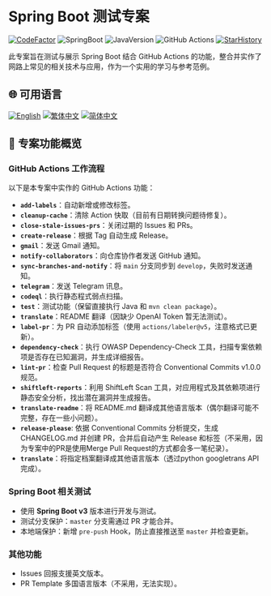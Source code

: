 # Spring Boot 测试专案

[![CodeFactor](https://www.codefactor.io/repository/github/vancetang/demo/badge)](https://www.codefactor.io/repository/github/vancetang/demo) ![SpringBoot](https://img.shields.io/badge/dynamic/xml?url=https://raw.githubusercontent.com/vancetang/demo/master/pom.xml&query=//*[local-name()='parent']/*[local-name()='version']&label=Spring%20Boot&color=brightgreen) ![JavaVersion](https://img.shields.io/badge/dynamic/xml?url=https://raw.githubusercontent.com/vancetang/demo/master/pom.xml&query=//*[local-name()='properties']/*[local-name()='java.version']&label=Java&color=ED8B00&logo=openjdk&logoColor=white) ![GitHub Actions](https://img.shields.io/badge/GitHub%20Actions-Enabled-blue) [![StarHistory](https://img.shields.io/badge/Star%20History-Chart-orange)](https://star-history.com/#vancetang/demo&Date)

此专案旨在测试与展示 Spring Boot 结合 GitHub Actions 的功能，整合并实作了网路上常见的相关技术与应用，作为一个实用的学习与参考范例。


## 🌐 可用语言

[![English](https://img.shields.io/badge/English-Click-yellow)](README_en.md)
[![繁体中文](https://img.shields.io/badge/繁体中文-点击查看-orange)](README.md)
[![简体中文](https://img.shields.io/badge/简体中文-点击查看-green)](README_zh-cn.md)


## 🚀 专案功能概览

### GitHub Actions 工作流程
以下是本专案中实作的 GitHub Actions 功能：
- **`add-labels`**：自动新增或修改标签。
- **`cleanup-cache`**：清除 Action 快取（目前有日期转换问题待修复）。
- **`close-stale-issues-prs`**：关闭过期的 Issues 和 PRs。
- **`create-release`**：根据 Tag 自动生成 Release。
- **`gmail`**：发送 Gmail 通知。
- **`notify-collaborators`**：向仓库协作者发送 GitHub 通知。
- **`sync-branches-and-notify`**：将 `main` 分支同步到 `develop`，失败时发送通知。
- **`telegram`**：发送 Telegram 讯息。
- **`codeql`**：执行静态程式弱点扫描。
- **`test`**：测试功能（保留直接执行 Java 和 `mvn clean package`）。
- **`translate`**：README 翻译（因缺少 OpenAI Token 暂无法测试）。
- **`label-pr`**：为 PR 自动添加标签（使用 `actions/labeler@v5`，注意格式已更新）。
- **`dependency-check`**：执行 OWASP Dependency-Check 工具，扫描专案依赖项是否存在已知漏洞，并生成详细报告。
- **`lint-pr`**：检查 Pull Request 的标题是否符合 Conventional Commits v1.0.0 规范。
- **`shiftleft-reports`**：利用 ShiftLeft Scan 工具，对应用程式及其依赖项进行静态安全分析，找出潜在漏洞并生成报告。
- **`translate-readme`**：将 README.md 翻译成其他语言版本（偶尔翻译可能不完整，存在一些小问题）。
- **`release-please`**: 依据 Conventional Commits 分析提交，生成 CHANGELOG.md 并创建 PR，合并后自动产生 Release 和标签（不采用，因为专案中的PR是使用Merge Pull Request的方式都会多一笔纪录）。
- **`translate`**：将指定档案翻译成其他语言版本（透过python googletrans API完成）。


### Spring Boot 相关测试
- 使用 **Spring Boot v3** 版本进行开发与测试。
- 测试分支保护：`master` 分支需通过 PR 才能合并。
- 本地端保护：新增 `pre-push` Hook，防止直接推送至 `master` 并检查更新。


### 其他功能
- Issues 回报支援英文版本。
- PR Template 多国语言版本（不采用，无法实现）。
